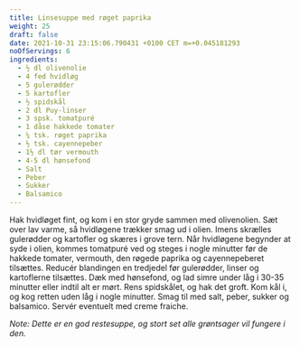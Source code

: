 ```yaml
---
title: Linsesuppe med røget paprika
weight: 25
draft: false
date: 2021-10-31 23:15:06.790431 +0100 CET m=+0.045181293
noOfServings: 6
ingredients:
  - ½ dl olivenolie
  - 4 fed hvidløg
  - 5 gulerødder
  - 5 kartofler
  - ½ spidskål
  - 2 dl Puy-linser
  - 3 spsk. tomatpuré
  - 1 dåse hakkede tomater
  - ¼ tsk. røget paprika
  - ½ tsk. cayennepeber
  - 1½ dl tør vermouth
  - 4-5 dl hønsefond
  - Salt
  - Peber
  - Sukker
  - Balsamico
---
```




Hak hvidløget fint, og kom i en stor gryde sammen med olivenolien. Sæt
over lav varme, så hvidløgene trækker smag ud i olien. Imens skrælles
gulerødder og kartofler og skæres i grove tern. Når hvidløgene begynder
at syde i olien, kommes tomatpuré ved og steges i nogle minutter før de
hakkede tomater, vermouth, den røgede paprika og cayennepeberet
tilsættes. Reducér blandingen en tredjedel før gulerødder, linser og
kartoflerne tilsættes. Dæk med hønsefond, og lad simre under låg i 30-35
minutter eller indtil alt er mørt. Rens spidskålet, og hak det groft.
Kom kål i, og kog retten uden låg i nogle minutter. Smag til med salt,
peber, sukker og balsamico. Servér eventuelt med creme fraiche.

*Note: Dette er en god restesuppe, og stort set alle grøntsager vil
fungere i den.*

